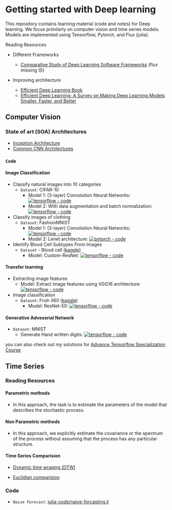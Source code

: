 # Getting started with Deep learning

This repository contains learning material (code and notes) for Deep learning. We focus primilarly on computer vision and time series models. Models are implemented using Tensorflow, Pytorch, and Flux (julia).

Reading Resources

- Different Frameworks

  - [Comparative Study of Deep Learning Software Frameworks](https://arxiv.org/pdf/1511.06435.pdf) (flux missing :cry:)

- Improving architecture

  - [Efficient Deep Learning Book](https://efficientdlbook.com)
  - [Efficient Deep Learning: A Survey on Making Deep Learning Models Smaller, Faster, and Better](https://arxiv.org/abs/2106.08962)

## Computer Vision

### State of art (SOA) Architectures

- [Inception Architecture](notes/inception.md)
- [Common CNN Architectures](notes/common_cnns.md)

### `Code`

#### **Image Classification**
  
  - Classify natural images into 10 categories
    - `Dataset`: CIFAR-10
       - Model 1: (3-layer) Convolution Neural Networks: [![tensorflow - code](https://img.shields.io/badge/tensorflow-code-2ea44f)](models/CIFAR-basic.ipynb)
       - Model 2: With data augmentation and batch normalization: [![tensorflow - code](https://img.shields.io/badge/tensorflow-code-2ea44f)](models/CIFAR_AuBN.ipynb)
  - Classify images of clothing
    - `Dataset`: FashionMNIST
      - Model 1: (3-layer) Convolution Neural Networks: [![tensorflow - code](https://img.shields.io/badge/tensorflow-code-2ea44f)](models/fashionMNIST.ipynb)
      - Model 2: Lenet architecture: [![pytorch - code](https://img.shields.io/badge/pytorch-code-2ea44f)](models/lenet-mnist.ipynb)
  - Identify Blood Cell Subtypes From Images
    - `Dataset` - Blood cell ([kaggle](https://www.kaggle.com/code/paultimothymooney/identify-blood-cell-subtypes-from-images/notebook))
      - Model: Custom-ResNet: [![tensorflow - code](https://img.shields.io/badge/tensorflow-code-2ea44f)](models/ResNet50-CUS.ipynb)

#### **Transfer learning**

  - Extracting image features
     - Model: Extract image features using VGG16 architecture: [![tensorflow - code](https://img.shields.io/badge/tensorflow-code-2ea44f)](models/VGG16.ipynb)
  - Image classification
    - `Dataset`: Fruit-360 ([kaggle](https://www.kaggle.com/moltean/fruits))
      - Model: ResNet-50: [![tensorflow - code](https://img.shields.io/badge/tensorflow-code-2ea44f)](models/Resnet50.ipynb)

#### **Generative Adveserial Network**

  - `Dataset`: MNIST
    - Generate Hand written digits: [![tensorflow - code](https://img.shields.io/badge/pytorch-code-2ea44f)](models/dcgan.ipynb)


you can also check out my solutions for [Advance Tensorlfow Specialization Course](https://github.com/ssaket/coursera-advance-tensorflow-techniques) 

## Time Series

### Reading Resources

#### **Parametric methods**
- In this approach, the task is to estimate the parameters of the model that describes the stochastic process.

#### **Non Parametric methods**
- In this approach, we explicitly estimate the covariance or the spectrum of the process without assuming that the process has any particular structure.

#### **Time Series Comparision**
- [Dynamic time wraping (DTW)](notes/dynamic-time-wraping.md)

- [Euclidian comparision](notes/euclidian.md)

### Code

- `Naive Forecast`: [julia-code/naive-forcasting.jl](julia-code/naive-forcasting.jl)
